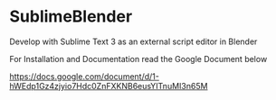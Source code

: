SublimeBlender
==============

Develop with Sublime Text 3 as an external script editor in Blender


For Installation and Documentation read the Google Document below

https://docs.google.com/document/d/1-hWEdp1Gz4zjyio7Hdc0ZnFXKNB6eusYITnuMI3n65M

